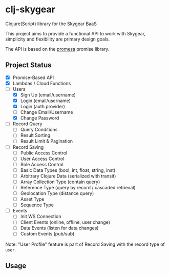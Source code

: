# clj-skygear

Clojure(Script) library for the Skygear BaaS

This project aims to provide a functional API to work with Skygear,
simplicity and flexibility are primary design goals.

The API is based on the [promesa][] promise library.

## Project Status

- [x] Promise-Based API
- [x] Lambdas / Cloud Functions
- [ ] Users
  - [x] Sign Up (email/username)
  - [x] Login (email/username)
  - [x] Login (auth provider)
  - [ ] Change Email/Username
  - [x] Change Password
- [ ] Record Query
  - [ ] Query Conditions
  - [ ] Result Sorting
  - [ ] Result Limit & Pagination
- [ ] Record Saving
  - [ ] Public Access Control
  - [ ] User Access Control
  - [ ] Role Access Control
  - [ ] Basic Data Types (bool, int, float, string, inst)
  - [ ] Arbitrary Clojure Data (serialized with transit)
  - [ ] Array Collection Type (contain query)
  - [ ] Reference Type (query by record / cascaded retrieval)
  - [ ] Geolocation Type (distance query)
  - [ ] Asset Type
  - [ ] Sequence Type
- [ ] Events
  - [ ] Init WS Connection
  - [ ] Client Events (online, offline, user change)
  - [ ] Data Events (listen for data changes)
  - [ ] Custom Events (pub/sub)

Note: "User Profile" feature is part of Record Saving with the
record type of `user`.

## Usage



[promesa]: https://github.com/funcool/promesa
